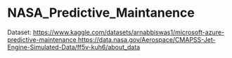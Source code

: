 # NASA_Predictive_Maintanence

Dataset:
[https://www.kaggle.com/datasets/arnabbiswas1/microsoft-azure-predictive-maintenance
](https://data.nasa.gov/Aerospace/CMAPSS-Jet-Engine-Simulated-Data/ff5v-kuh6/about_data)https://data.nasa.gov/Aerospace/CMAPSS-Jet-Engine-Simulated-Data/ff5v-kuh6/about_data
